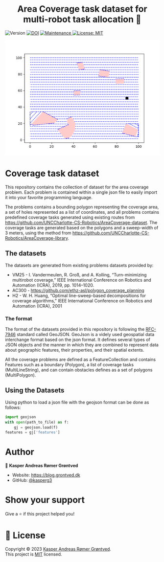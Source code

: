 <h1 align="center">Area Coverage task dataset for multi-robot task allocation 👋</h1>
<p>
  <img alt="Version" src="https://img.shields.io/badge/version-0.0.1-blue.svg?cacheSeconds=2592000" />
  <a href="https://doi.org/10.5281/zenodo.7763104"><img src="https://zenodo.org/badge/DOI/10.5281/zenodo.7763104.svg" alt="DOI"></a>
  <a href="https://github.com/kefranabg/readme-md-generator/graphs/commit-activity" target="_blank">
    <img alt="Maintenance" src="https://img.shields.io/badge/Maintained%3F-yes-green.svg" />
  </a>
  <a href="https://github.com/kasperg3/swarm-simulator/blob/79fbc5c29036169ec56d4c07bd64e2df01b3bf38/LICENCE" target="_blank">
    <img alt="License: MIT" src="https://img.shields.io/github/license/kasperg3/CoverageTasks" />
  </a>
  <!-- <a href=" " target="_blank">
    <img alt="Build" src="https://github.com/kasperg3/swarm-simulator/actions/workflows/build.yml/badge.svg" />
  </a> -->
</p>

![AC300 task example](https://github.com/kasperg3/CoverageTasks/blob/498c7cf2e65521f9a4e9524781397434f7d96bd5/.assets/AC300AC70008tasks.png)

# Coverage task dataset
This repository contains the collection of dataset for the area coverage problem. Each problem is contained within a single json file to easily import it into your favorite programming language. 

The problems contains a bounding polygon representing the coverage area, a set of holes represented as a list of coordinates, and all problems contains predefined coverage tasks generated using existing routes from https://github.com/UNCCharlotte-CS-Robotics/AreaCoverage-dataset. The coverage tasks are generated based on the polygons and a sweep-width of 3 meters, using the method from https://github.com/UNCCharlotte-CS-Robotics/AreaCoverage-library.  

## The datasets
The datasets are generated from existing problems datasets provided by: 
* VM25 - I. Vandermeulen, R. Groß, and A. Kolling, “Turn-minimizing multirobot coverage,” IEEE International Conference on Robotics and Automation (ICRA), 2019, pp. 1014–1020.
* AC300 - https://github.com/ethz-asl/polygon_coverage_planning
* H2 - W. H. Huang, “Optimal line-sweep-based decompositions for coverage algorithms,” IEEE International Conference on Robotics and Automation (ICRA), 2001

### The format
The format of the datasets provided in this repository is following the [RFC-7946](https://www.rfc-editor.org/rfc/rfc7946) standard called GeoJSON. GeoJson is a videly used geospatial data interchange format based on the json format. It defines several types of JSON objects and
the manner in which they are combined to represent data about
geographic features, their properties, and their spatial extents.

All the coverage problems are defined as a FeatureCollection and contains Features such as a boundary (Polygon), a list of coverage tasks (MultiLineString), and can contain obstacles defines as a set of polygons (MultiPolygon).


## Using the Datasets
Using python to load a json file with the geojson format can be done as follows: 
```python
import geojson
with open(path_to_file) as f:
    gj = geojson.load(f)
features = gj['features']
```



# Author

👤 **Kasper Andreas Rømer Grøntved**

* Website: https://blog.grontved.dk
* GitHub: [@kasperg3](https://github.com/kasperg3)


# Show your support

Give a ⭐️ if this project helped you!

# 📝 License

Copyright © 2023 [Kasper Andreas Rømer Grøntved](https://github.com/kasperg3).<br />
This project is [MIT](https://github.com/kasperg3/CoverageTasks/blob/main/LICENCE) licensed.
